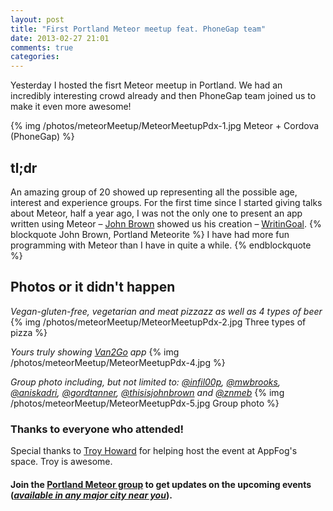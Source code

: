 ```yaml
---
layout: post
title: "First Portland Meteor meetup feat. PhoneGap team"
date: 2013-02-27 21:01
comments: true
categories:
---
```


Yesterday I hosted the fisrt Meteor meetup in Portland. We had an incredibly interesting crowd already and then PhoneGap team joined us to make it even more awesome!

{% img /photos/meteorMeetup/MeteorMeetupPdx-1.jpg Meteor + Cordova (PhoneGap) %}


<!-- more -->

## tl;dr
An amazing group of 20 showed up representing all the possible age, interest and experience groups. For the first time since I started giving talks about Meteor, half a year ago, I was not the only one to present an app written using Meteor – [John Brown](http://www.thisisjohnbrown.com/) showed us his creation – [WritinGoal](http://writingoal-dev.meteor.com/).
{% blockquote John Brown, Portland Meteorite %}
I have had more fun programming with Meteor than I have in quite a while.
{% endblockquote %}

## Photos or it didn't happen

*Vegan-gluten-free, vegetarian and meat pizzazz as well as 4 types of beer*
{% img /photos/meteorMeetup/MeteorMeetupPdx-2.jpg Three types of pizza %}

*Yours truly showing [Van2Go](http://van2go.meteor.com/) app*
{% img /photos/meteorMeetup/MeteorMeetupPdx-4.jpg %}

*Group photo including, but not limited to: [@infil00p](http://twitter.com/infil00p), [@mwbrooks](http://twitter.com/mwbrooks), [@aniskadri](http://twitter.com/aniskadri), [@gordtanner](http://twitter.com/gordtanner), [@thisisjohnbrown](http://twitter.com/thisisjohnbrown) and [@znmeb](http://twitter.com/znmeb)*
{% img /photos/meteorMeetup/MeteorMeetupPdx-5.jpg Group photo %}

### Thanks to everyone who attended!
Special thanks to [Troy Howard](https://twitter.com/thoward37) for helping host the event at AppFog's space. Troy is awesome.

#### Join the [Portland Meteor group](http://www.meetup.com/Meteor-Portland/) to get updates on the upcoming events (*[available in any major city near you](http://meetups.meteor.com/)*).